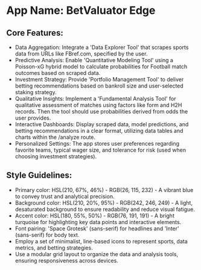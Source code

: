 # **App Name**: BetValuator Edge

## Core Features:

- Data Aggregation: Integrate a 'Data Explorer Tool' that scrapes sports data from URLs like FBref.com, specified by the user.
- Predictive Analysis: Enable 'Quantitative Modeling Tool' using a Poisson-xG hybrid model to calculate probabilities for Football match outcomes based on scraped data.
- Investment Strategy: Provide 'Portfolio Management Tool' to deliver betting recommendations based on bankroll size and user-selected staking strategy.
- Qualitative Insights: Implement a 'Fundamental Analysis Tool' for qualitative assessment of matches using factors like form and H2H records.  Then the tool should use probabilities derived from odds the user provides.
- Interactive Dashboards: Display scraped data, model predictions, and betting recommendations in a clear format, utilizing data tables and charts within the /analyze route.
- Personalized Settings: The app stores user preferences regarding favorite teams, typical wager size, and tolerance for risk (used when choosing investment strategies).

## Style Guidelines:

- Primary color: HSL(210, 67%, 46%) - RGB(26, 115, 232) - A vibrant blue to convey trust and analytical precision.
- Background color: HSL(210, 20%, 95%) - RGB(242, 246, 249) - A light, desaturated background to ensure readability and reduce visual fatigue.
- Accent color: HSL(180, 55%, 50%) - RGB(76, 191, 191) - A bright turquoise for highlighting key data points and interactive elements.
- Font pairing: 'Space Grotesk' (sans-serif) for headlines and 'Inter' (sans-serif) for body text.
- Employ a set of minimalist, line-based icons to represent sports, data metrics, and betting strategies.
- Use a modular grid layout to organize the data and analysis tools, ensuring responsiveness across devices.